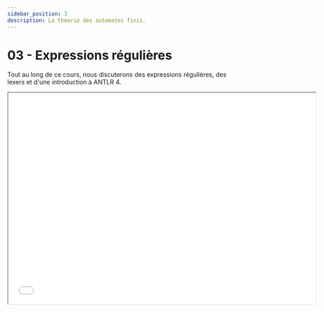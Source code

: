 ```yaml
---
sidebar_position: 3
description: La théorie des automates finis.
---
```


# 03 - Expressions régulières

Tout au long de ce cours, nous discuterons des expressions régulières, des lexers et d'une introduction à ANTLR 4.

<iframe src="/cours/alf_3.pdf" loading="lazy" width="700" height="480">
    Impossible d'afficher le fichier pdf
</iframe>
